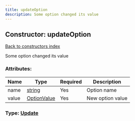 ```yaml
---
title: updateOption
description: Some option changed its value
---
```

## Constructor: updateOption  
[Back to constructors index](index.md)



Some option changed its value

### Attributes:

| Name     |    Type       | Required | Description |
|----------|---------------|----------|-------------|
|name|[string](../types/string.md) | Yes|Option name|
|value|[OptionValue](../types/OptionValue.md) | Yes|New option value|



### Type: [Update](../types/Update.md)


